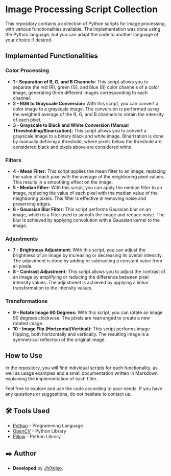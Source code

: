 
# Image Processing Script Collection

This repository contains a collection of Python scripts for image processing, with various functionalities available. The implementation was done using the Python language, but you can adapt the code to another language of your choice if desired.

## Implemented Functionalities

### Color Processing

* **1 - Separation of R, G, and B Channels:** This script allows you to separate the red (R), green (G), and blue (B) color channels of a color image, generating three different images corresponding to each channel.
* **2 - RGB to Grayscale Conversion:** With this script, you can convert a color image to a grayscale image. The conversion is performed using the weighted average of the R, G, and B channels to obtain the intensity of each pixel.
* **3 - Grayscale to Black and White Conversion (Manual Thresholding/Binarization):** This script allows you to convert a grayscale image to a binary black and white image. Binarization is done by manually defining a threshold, where pixels below the threshold are considered black and pixels above are considered white.

### Filters

* **4 - Mean Filter:** This script applies the mean filter to an image, replacing the value of each pixel with the average of the neighboring pixel values. This results in a smoothing effect on the image.
* **5 - Median Filter:** With this script, you can apply the median filter to an image, replacing the value of each pixel with the median value of the neighboring pixels. This filter is effective in removing noise and preserving edges.
* **6 - Gaussian Blur Filter:** This script performs Gaussian blur on an image, which is a filter used to smooth the image and reduce noise. The blur is achieved by applying convolution with a Gaussian kernel to the image.

### Adjustments

* **7 - Brightness Adjustment:** With this script, you can adjust the brightness of an image by increasing or decreasing its overall intensity. The adjustment is done by adding or subtracting a constant value from all pixels.
* **8 - Contrast Adjustment:** This script allows you to adjust the contrast of an image by amplifying or reducing the difference between pixel intensity values. The adjustment is achieved by applying a linear transformation to the intensity values.

### Transformations

* **9 - Rotate Image 90 Degrees:** With this script, you can rotate an image 90 degrees clockwise. The pixels are rearranged to create a new rotated image.
* **10 - Image Flip (Horizontal/Vertical):** This script performs image flipping, both horizontally and vertically. The resulting image is a symmetrical reflection of the original image.

## How to Use

In the repository, you will find individual scripts for each functionality, as well as usage examples and a small documentation written in Markdown explaining the implementation of each filter.

Feel free to explore and use the code according to your needs. If you have any questions or suggestions, do not hesitate to contact us.

## 🛠️ Tools Used

* [Python](https://docs.python.org/3/) - Programming Language
* [OpenCV](https://pypi.org/project/opencv-python/) - Python Library
* [Pillow](https://pillow.readthedocs.io/en/stable/) - Python Library

## ✒️ Author

* **Developed** by [Jh0wjso](https://github.com/Jh0wjso).
